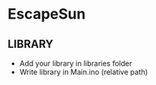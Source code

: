 # EscapeSun

## LIBRARY
- Add your library in libraries folder
- Write library in Main.ino (relative path)
